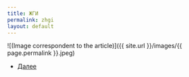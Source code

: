 ```yaml
---
title: ЖГИ
permalink: zhgi
layout: default
---
```



![(Image correspondent to the article)]({{ site.url }}/images/{{ page.permalink }}.jpeg)


+ [Далее](zhmi)
